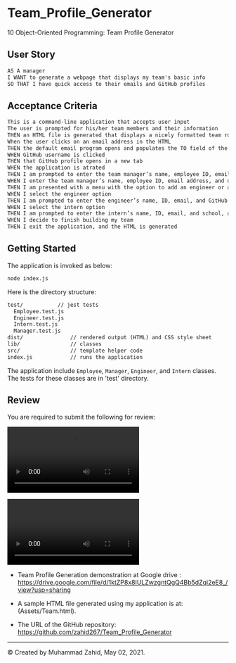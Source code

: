 # Team_Profile_Generator
 10 Object-Oriented Programming: Team Profile Generator

## User Story

```md
AS A manager
I WANT to generate a webpage that displays my team's basic info
SO THAT I have quick access to their emails and GitHub profiles
```

## Acceptance Criteria

```md
This is a command-line application that accepts user input
The user is prompted for his/her team members and their information
THEN an HTML file is generated that displays a nicely formatted team roster based on user input
When the user clicks on an email address in the HTML
THEN the default email program opens and populates the TO field of the email with the address
WHEN GitHub username is clicked
THEN that GitHub profile opens in a new tab
WHEN the application is atrated
THEN I am prompted to enter the team manager’s name, employee ID, email address, and office number
WHEN I enter the team manager’s name, employee ID, email address, and office number
THEN I am presented with a menu with the option to add an engineer or an intern or to finish building my team
WHEN I select the engineer option
THEN I am prompted to enter the engineer’s name, ID, email, and GitHub username, and I am taken back to the menu
WHEN I select the intern option
THEN I am prompted to enter the intern’s name, ID, email, and school, and I am taken back to the menu
WHEN I decide to finish building my team
THEN I exit the application, and the HTML is generated
```


## Getting Started

The application is invoked as below:

```bash
node index.js
```

Here is the directory structure:

```md
test/			// jest tests
  Employee.test.js
  Engineer.test.js
  Intern.test.js
  Manager.test.js
dist/               // rendered output (HTML) and CSS style sheet
lib/				// classes
src/				// template helper code
index.js			// runs the application
```

The application include `Employee`, `Manager`, `Engineer`, and `Intern` classes. The tests for these classes are in 'test' directory.




## Review

You are required to submit the following for review:

![Test demonstration.](./Assets/Test_Demo.mp4)

![Team Profile Generation demonstration.](./Assets/Team_Profile_Demo.mp4)

* Team Profile Generation demonstration at Google drive : https://drive.google.com/file/d/1ktZP8x8IULZwzgntQgQ4Bb5dZqi2eE8_/view?usp=sharing

* A sample HTML file generated using my application is at: (Assets/Team.html).

* The URL of the GitHub repository: https://github.com/zahid267/Team_Profile_Generator

---
© Created by Muhammad Zahid, May 02, 2021.